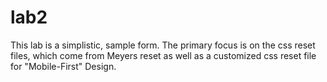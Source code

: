 # lab2

This lab is a simplistic, sample form. The primary focus is on the css reset files, which come from Meyers reset as well as a customized css reset file for "Mobile-First" Design.
